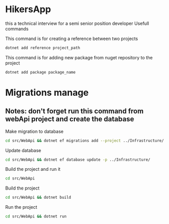 # HikersApp
this a technical interview for a semi senior position developer
Usefull commands

This command is for creating a reference between two projects 
```bash
dotnet add reference project_path
```

This command is for adding new package from nuget repository to the project
```bash
dotnet add package package_name
```


# Migrations manage
## Notes: don't forget run this command from webApi project and create the database

Make migration to database

```sh
cd src/WebApi && dotnet ef migrations add --project ../Infrastructure/ migration_name
```

Update database

```sh
cd src/WebApi && dotnet ef database update -p ../Infrastructure/
```

Build the project and run it

```sh
cd src/WebApi
```

Build the project

```sh
cd src/WebApi && dotnet build
```

Run the project

```sh
cd src/WebApi && dotnet run
```